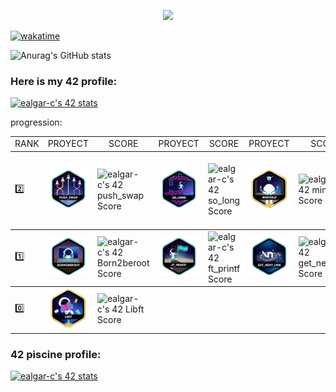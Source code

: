 <p align="center">
  <a href="https://skillicons.dev">
    <img src="https://skillicons.dev/icons?i=c,cpp,arduino,html,css,bash&perline=3" />
  </a>
</p>

[![wakatime](https://wakatime.com/badge/user/a0e860d2-9914-4fed-8143-b9fd5cf5e6c1.svg)](https://wakatime.com/@a0e860d2-9914-4fed-8143-b9fd5cf5e6c1)

![Anurag's GitHub stats](https://github-readme-stats.vercel.app/api?username=ealgar-c&show_icons=true&theme=dracula)

### Here is my 42 profile:

[![ealgar-c's 42 stats](https://badge42.vercel.app/api/v2/clgt9itor006908l8lh9nnf5g/stats?cursusId=21&coalitionId=275)](https://github.com/JaeSeoKim/badge42)

progression:
<table>
  <tbody>
    <tr>
      <td align="center">RANK</td>
      <td align="center">PROYECT</td>
      <td align="center">SCORE</td>
      <td align="center">PROYECT</td>
      <td align="center">SCORE</td>
      <td align="center">PROYECT</td>
      <td align="center">SCORE</td>
      <td align="center">PROYECT</td>
      <td align="center">SCORE</td>
    </tr>
  </thead>
  <tbody>
    <tr>
      <td><a width="100">2️⃣</a></td>
      <td><a href="https://github.com/ealgar-c/push_swap"><img width="100" src="https://github.com/leogaudin/42_project_badges/raw/main/badges/push_swap.webp"/></a></td>
      <td><img src="https://badge42.vercel.app/api/v2/clgt9itor006908l8lh9nnf5g/project/3110391" alt="ealgar-c's 42 push_swap Score" /></td>
      <td><a href="https://github.com/ealgar-c/SoLong"><img width="100" src="https://github.com/leogaudin/42_project_badges/raw/main/badges/so_long.webp"/></a></td>
      <td><img src="https://badge42.vercel.app/api/v2/clgt9itor006908l8lh9nnf5g/project/3100098" alt="ealgar-c's 42 so_long Score" /></td>
      <td><a href="https://github.com/ealgar-c/minitalk"><img width="100" src="https://github.com/leogaudin/42_project_badges/raw/main/badges/minitalk_bonus.webp"/></a></td>
      <td><img src="https://badge42.vercel.app/api/v2/clgt9itor006908l8lh9nnf5g/project/3089454" alt="ealgar-c's 42 minitalk Score" /></td>
      <td><a href="https://github.com/ealgar-c/exam_rank-02">Exam rank 02</a></td>
      <td><img src="https://badge42.vercel.app/api/v2/clgt9itor006908l8lh9nnf5g/project/3087920" alt="ealgar-c's 42 Exam Rank 02 Score" /></td>
    </tr>
  </tbody>
  <tbody>
    <tr>
      <td>1️⃣</td>
      <td><img width="100" src="https://github.com/leogaudin/42_project_badges/raw/main/badges/born2beroot.webp"/></td>
      <td><img src="https://badge42.vercel.app/api/v2/clgt9itor006908l8lh9nnf5g/project/3073042" alt="ealgar-c's 42 Born2beroot Score" /></td>
      <td><a href="https://github.com/ealgar-c/printf"><img width="100" src="https://github.com/leogaudin/42_project_badges/raw/main/badges/ft_printf.webp"/></a></td>
      <td><img src="https://badge42.vercel.app/api/v2/clgt9itor006908l8lh9nnf5g/project/3075974" alt="ealgar-c's 42 ft_printf Score" /></td>
      <td><a href="https://github.com/ealgar-c/get_next_line"><img width="100" src="https://github.com/leogaudin/42_project_badges/raw/main/badges/get_next_line.webp"/></a></td>
      <td><img src="https://badge42.vercel.app/api/v2/clgt9itor006908l8lh9nnf5g/project/3078929" alt="ealgar-c's 42 get_next_line Score" /></td>
    </tr>
  </tbody>
  <tbody>
    <tr>
      <td>0️⃣</td>
      <td><a href="https://github.com/ealgar-c/libft"><img width="100" src="https://github.com/leogaudin/42_project_badges/raw/main/badges/libft_bonus.webp"/></a></td>
      <td><img src="https://badge42.vercel.app/api/v2/clgt9itor006908l8lh9nnf5g/project/3066343" alt="ealgar-c's 42 Libft Score" /></td>
    </tr>
  </tbody>
</table>


### 42 piscine profile:

[![ealgar-c's 42 stats](https://badge42.vercel.app/api/v2/clgt9itor006908l8lh9nnf5g/stats?cursusId=9&coalitionId=215)](https://github.com/JaeSeoKim/badge42)
